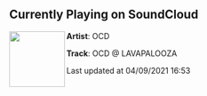 ## Currently Playing on SoundCloud

[<img align="left" width="100" src="https://i1.sndcdn.com/artworks-cAonUtanw9tnlylP-IcfZMw-t500x500.jpg">](https://soundcloud.com/otothectothedtothe/ocd-mix-for-lavapalooza)

**Artist**: OCD 

**Track**: OCD @ LAVAPALOOZA

Last updated at 04/09/2021 16:53
